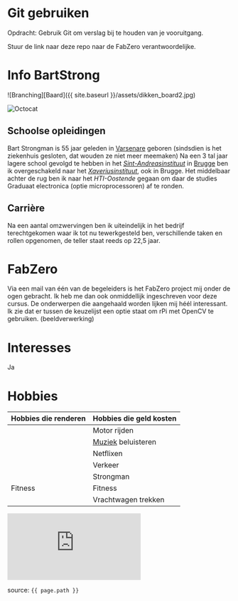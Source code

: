 # Git gebruiken

Opdracht: Gebruik Git om verslag bij te houden van je vooruitgang.

Stuur de link naar deze repo naar de FabZero verantwoordelijke.

# Info **BartStrong**

![Branching][Baard]({{ site.baseurl }}/assets/dikken_board2.jpg)

![Octocat](https://github.githubassets.com/images/icons/emoji/octocat.png)

## Schoolse opleidingen

Bart Strongman is 55 jaar geleden in [Varsenare](https://en.wikipedia.org/wiki/Varsenare) geboren (sindsdien is het ziekenhuis gesloten, dat wouden ze niet meer meemaken)
Na een 3 tal jaar lagere school gevolgd te hebben in het [_Sint-Andreasinstituut_](https://www.sint-andreas-brugge.be/) in [Brugge](https://www.brugge.be/) ben ik overgeschakeld naar het [_Xaveriusinstituut_](https://www.sfxbrugge.be/nl/), ook in Brugge.
Het middelbaar achter de rug ben ik naar het _HTI-Oostende_ gegaan om daar de studies Graduaat electronica (optie microprocessoren) af te ronden.

## Carrière

Na een aantal omzwervingen ben ik uiteindelijk in het bedrijf terechtgekomen waar ik tot nu tewerkgesteld ben, verschillende taken en rollen opgenomen, de teller staat reeds op 22,5 jaar.

# FabZero

Via een mail van één van de begeleiders is het FabZero project mij onder de ogen gebracht. Ik heb me dan ook onmiddellijk ingeschreven voor deze cursus.
De onderwerpen die aangehaald worden lijken mij héél interessant.  Ik zie dat er tussen de keuzelijst een optie staat om rPi met OpenCV te gebruiken. (beeldverwerking)

# Interesses

Ja

# Hobbies

| Hobbies die renderen      | Hobbies die geld kosten         |
|-----------|-----------------|
|  | Motor rijden        |
|  | [Muziek](https://music.youtube.com/watch?v=qhMvAhqIgRM) beluisteren |
|  | Netflixen        |
|  | Verkeer        |
|  | Strongman     |
| Fitness   | Fitness        |
|  | Vrachtwagen trekken        |

![BartStrong](https://www.facebook.com/photo.php?fbid=440621766760611&set=pb.100024383731139.-2207520000..&type=3)

source: `{{ page.path }}`
